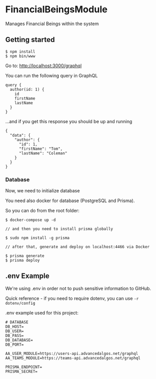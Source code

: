 # FinancialBeingsModule
Manages Financial Beings within the system

## Getting started

```
$ npm install
$ npm bin/www
```
Go to: <http://localhost:3000/graphql>

You can run the following query in GraphQL
```
query {
  author(id: 1) {
    id
    firstName
    lastName
  }
}
```
...and if you get this response you should be up and running

```
{
  "data": {
    "author": {
      "id": 1,
      "firstName": "Tom",
      "lastName": "Coleman"
    }
  }
}
```

### Database
Now, we need to initialize database

You need also docker for database (PostgreSQL and Prisma).

So you can do from the root folder:
```
$ docker-compose up -d

// and then you need to install prisma globally 

$ sudo npm install -g prisma

// after that, generate and deploy on localhost:4466 via Docker

$ prisma generate
$ prisma deploy 

```

## .env Example

We're using .env in order not to push sensitive information to GitHub.

Quick reference - if you need to require dotenv, you can use `-r dotenv/config`

.env example used for this project:
```
# DATABASE
DB_HOST=
DB_USER=
DB_PASS=
DB_DATABASE=
DB_PORT=

AA_USER_MODULE=https://users-api.advancedalgos.net/graphql
AA_TEAMS_MODULE=https://teams-api.advancedalgos.net/graphql

PRISMA_ENDPOINT=
PRISMA_SECRET=
```
